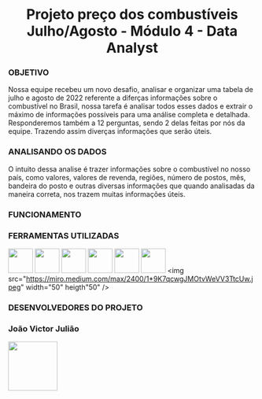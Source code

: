 
# <center>Projeto preço dos combustíveis Julho/Agosto -  Módulo 4 - Data Analyst </center>

### OBJETIVO
Nossa equipe recebeu um novo desafio, analisar e organizar uma tabela de julho e agosto de 2022 referente a diferças informações sobre o combustível no Brasil, nossa tarefa é analisar todos esses dados e extrair o máximo de informações possíveis para uma análise completa e detalhada. Responderemos também a 12 perguntas, sendo 2 delas feitas por nós da equipe. Trazendo assim diverças informações que serão úteis.


### ANALISANDO OS DADOS

O intuito dessa analise é trazer informações sobre o combustível no nosso país, como valores, valores de revenda, regiões, número de postos, mês, bandeira do posto e outras diversas informações que quando analisadas da maneira correta, nos trazem muitas informações úteis. 


### FUNCIONAMENTO 


### FERRAMENTAS UTILIZADAS
  <img src="https://upload.wikimedia.org/wikipedia/commons/thumb/d/d0/Google_Colaboratory_SVG_Logo.svg/1200px-Google_Colaboratory_SVG_Logo.svg.png" width="50" height="50" /> <img src="https://user-images.githubusercontent.com/40433498/174687676-5d40a2fe-4b62-4fa1-a1fe-20737a1878f8.png" width="50" height="50" /> <img src="https://enotas.com.br/blog/wp-content/uploads/2021/02/GitHub.jpg" width="50" height="50" /> <img src="https://salesdorado.com/wp-content/uploads/2022/07/Trello-Logo.png" width="50" height="50" /> <img src="https://classic.exame.com/wp-content/uploads/2018/10/discord-tecnologia-vip.jpg?quality=70&strip=info&w=720" width="50" height="50" /> <img src="https://t.ctcdn.com.br/63V25kDFoZnMMF2WjQavNUcoawY=/400x400/smart/filters:format(webp)/i618809.png" width="50" height="50" /> <img src="https://miro.medium.com/max/2400/1*9K7qcwgJMOtvWeVV3TtcUw.jpeg" width="50" heigth"50" />
### DESENVOLVEDORES DO PROJETO

### João Victor Julião
<img src="https://media-exp1.licdn.com/dms/image/C4D03AQGHhdROxq2PcQ/profile-displayphoto-shrink_800_800/0/1658373733353?e=1664409600&v=beta&t=xbIUv_Qsf-meF3KZSsTheGy2iZ0MfjWbFJ52o_eejM8" width="100" height="100" />
<p align="left">
  
  

